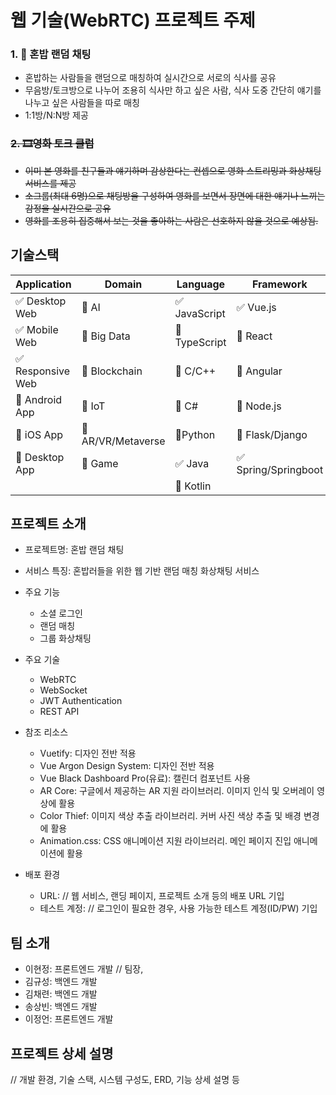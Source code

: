 # 웹 기술(WebRTC) 프로젝트 주제



### 1. 🍜 혼밥 랜덤 채팅
- 혼밥하는 사람들을 랜덤으로 매칭하여 실시간으로 서로의 식사를 공유
- 무음방/토크방으로 나누어 조용히 식사만 하고 싶은 사람, 식사 도중 간단히 얘기를 나누고 싶은 사람들을 따로 매칭
- 1:1방/N:N방 제공


### ~~2. 🎞영화 토크 클럽~~
- ~~이미 본 영화를 친구들과 얘기하며 감상한다는 컨셉으로 영화 스트리밍과 화상채팅 서비스를 제공~~
- ~~소그룹(최대 6명)으로 채팅방을 구성하여 영화를 보면서 장면에 대한 얘기나 느끼는 감정을 실시간으로 공유~~
- ~~영화를 조용히 집중해서 보는 것을 좋아하는 사람은 선호하지 않을 것으로 예상됨.~~



<!-- 필수 항목 -->

## 기술스택

| Application                       | Domain                                | Language                         | Framework                            |
| --------------------------------- | ------------------------------------- | -------------------------------- | ------------------------------------ |
| :white_check_mark: Desktop Web    | :black_square_button: AI              | :white_check_mark: JavaScript    | :white_check_mark: Vue.js            |
| :white_check_mark: Mobile Web     | :black_square_button: Big Data        | :black_square_button: TypeScript | :black_square_button: React          |
| :white_check_mark: Responsive Web | :black_square_button: Blockchain      | :black_square_button: C/C++      | :black_square_button: Angular        |
| :black_square_button: Android App | :black_square_button: IoT             | :black_square_button: C#         | :black_square_button: Node.js        |
| :black_square_button: iOS App     | :black_square_button: AR/VR/Metaverse | :black_square_button:Python      | :black_square_button: Flask/Django   |
| :black_square_button: Desktop App | :black_square_button: Game            | :white_check_mark: Java          | :white_check_mark: Spring/Springboot |
|                                   |                                       | :black_square_button: Kotlin     |                                      |

<!-- 필수 항목 -->

## 프로젝트 소개

* 프로젝트명: 혼밥 랜덤 채팅
* 서비스 특징: 혼밥러들을 위한 웹 기반 랜덤 매칭 화상채팅 서비스
* 주요 기능
  - 소셜 로그인
  - 랜덤 매칭
  - 그룹 화상채팅

* 주요 기술
  - WebRTC
  - WebSocket
  - JWT Authentication
  - REST API
* 참조 리소스
  * Vuetify: 디자인 전반 적용
  * Vue Argon Design System: 디자인 전반 적용
  * Vue Black Dashboard Pro(유료): 캘린더 컴포넌트 사용
  * AR Core: 구글에서 제공하는 AR 지원 라이브러리. 이미지 인식 및 오버레이 영상에 활용
  * Color Thief: 이미지 색상 추출 라이브러리. 커버 사진 색상 추출 및 배경 변경에 활용
  * Animation.css: CSS 애니메이션 지원 라이브러리. 메인 페이지 진입 애니메이션에 활용
* 배포 환경
  - URL: // 웹 서비스, 랜딩 페이지, 프로젝트 소개 등의 배포 URL 기입
  - 테스트 계정: // 로그인이 필요한 경우, 사용 가능한 테스트 계정(ID/PW) 기입

<!-- 자유 양식 -->

## 팀 소개

* 이현정: 프론트엔드 개발 // 팀장,
* 김규성: 백엔드 개발 
* 김채련: 백엔드 개발 
* 송상빈: 백엔드 개발 
* 이정언: 프론트엔드 개발 

<!-- 자유 양식 -->

## 프로젝트 상세 설명

// 개발 환경, 기술 스택, 시스템 구성도, ERD, 기능 상세 설명 등
